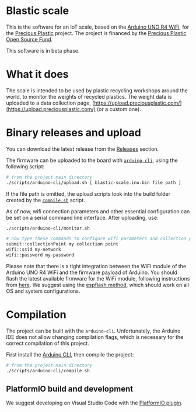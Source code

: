 # Blastic scale

This is the software for an IoT scale, based on the [Arduino UNO R4 WiFi](https://docs.arduino.cc/hardware/uno-r4-wifi/), for the [Precious Plastic](https://www.preciousplastic.com/) project. The project is financed by the [Precious Plastic Open Source Fund](https://pposf.preciousplastic.com/).

This software is in beta phase.

# What it does

The scale is intended to be used by plastic recycling workshops around the world, to monitor the weights of recycled plastics. The weight data is uploaded to a data collection page, [https://upload.preciousplastic.com/](https://upload.preciousplastic.com/) (or a custom one).

# Binary releases and upload

You can download the latest release from the [Releases](https://github.com/pisto/blastic-scale/releases) section.

The firmware can be uploaded to the board with [`arduino-cli`](https://arduino.github.io/arduino-cli/1.0/installation/), using the following script:
```bash
# from the project main directory
./scripts/arduino-cli/upload.sh [ blastic-scale.ino.bin file path ]
```

If the file path is omitted, the upload scripts look into the build folder created by the [`compile.sh`](#compilation) script.

As of now, wifi connection parameters and other essential configuration can be set on a serial command line interface. After uploading, use:
```bash
./scripts/arduino-cli/monitor.sh

# now type these commands to configure wifi parameters and collection point
submit::collectionPoint my collection point
wifi::ssid my-network
wifi::password my-password
```

Please note that there is a tight integration between the WiFi module of the Arduino UNO R4 WiFi and the firmware payload of Arduino. You should flash the latest available firmware for the WiFi module, following instructions from [here](https://support.arduino.cc/hc/en-us/articles/9670986058780-Update-the-connectivity-module-firmware-on-UNO-R4-WiFi). We suggest using the [espflash method](https://support.arduino.cc/hc/en-us/articles/16379769332892-Restore-the-USB-connectivity-firmware-on-UNO-R4-WiFi-with-espflash), which should work on all OS and system configurations.

# Compilation

The project can be built with the `arduino-cli`. Unfortunately, the Arduino IDE does not allow changing compilation flags, which is necessary for the correct compilation of this project.

First install the [Arduino CLI](https://arduino.github.io/arduino-cli/1.0/installation/), then compile the project:
```bash
# from the project main directory
./scripts/arduino-cli/compile.sh
```

## PlatformIO build and development

We suggest developing on Visual Studio Code with the [PlatformIO plugin](https://platformio.org/install/ide?install=vscode).

